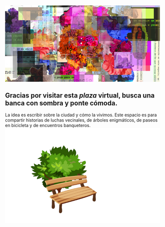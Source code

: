 <head>

<link rel="shortcut icon" type="image/x-icon" href="/_includes/favicon_package_v0.16(1)/favicon.ico">
<link rel="apple-touch-icon" sizes="180x180" href="/_includes/favicon_package_v0.16(1)/apple-touch-icon.png">
<link rel="icon" type="image/png" sizes="32x32" href="/_includes/favicon_package_v0.16(1)/favicon-32x32.png">
<link rel="icon" type="image/png" sizes="192x192" href="/_includes/favicon_package_v0.16(1)/android-chrome-192x192.png">
<link rel="icon" type="image/png" sizes="16x16" href="/_includes/favicon_package_v0.16(1)/favicon-16x16.png">
<link rel="manifest" href="/_includes/favicon_package_v0.16(1)/site.webmanifest">
<link rel="mask-icon" href="/_includes/favicon_package_v0.16(1)/safari-pinned-tab.svg" color="#fa4686">
<meta name="msapplication-TileColor" content="#b91d47">
<meta name="theme-color" content="#fff0f2">


</head>

![portada](/images/portadabbbb.png)


## **Gracias por visitar esta *plaza* virtual, busca una banca con sombra y ponte cómoda.** 

La idea es escribir sobre la ciudad y cómo la vivimos. Este espacio es para compartir historias de luchas vecinales, de árboles enigmáticos, de paseos en bicicleta y de encuentros banqueteros.
                   ![banca](/images/bancadroiy.png)
